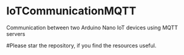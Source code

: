 # IoTCommunicationMQTT
Communication between two Arduino Nano IoT devices using MQTT servers

#Please star the repository, if you find the resources useful.

